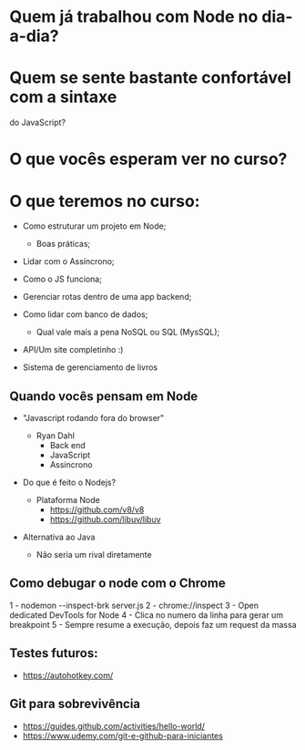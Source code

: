 # Quem já trabalhou com Node no dia-a-dia?

# Quem se sente bastante confortável com a sintaxe
do JavaScript?

# O que vocês esperam ver no curso?

# O que teremos no curso:
- Como estruturar um projeto em Node;
    - Boas práticas;
- Lidar com o Assíncrono;
- Como o JS funciona;
- Gerenciar rotas dentro de uma app backend;
- Como lidar com banco de dados;
    - Qual vale mais a pena NoSQL ou SQL (MysSQL);
- API/Um site completinho :) 

- Sistema de gerenciamento de livros

## Quando vocês pensam em Node
- "Javascript rodando fora do browser"
    - Ryan Dahl
        - Back end
        - JavaScript
        - Assincrono
- Do que é feito o Nodejs?
    - Plataforma Node
        - https://github.com/v8/v8
        - https://github.com/libuv/libuv

- Alternativa ao Java
    - Não seria um rival diretamente

## Como debugar o node com o Chrome
1 - nodemon --inspect-brk server.js
2 - chrome://inspect
3 - Open dedicated DevTools for Node
4 - Clica no numero da linha para gerar um breakpoint
5 - Sempre resume a execução, depois faz um request da massa





## Testes futuros:
- https://autohotkey.com/



## Git para sobrevivência
- https://guides.github.com/activities/hello-world/
- https://www.udemy.com/git-e-github-para-iniciantes 